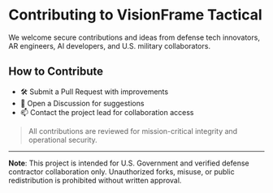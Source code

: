 # Contributing to VisionFrame Tactical

We welcome secure contributions and ideas from defense tech innovators, AR engineers, AI developers, and U.S. military collaborators.

## How to Contribute

- 🛠 Submit a Pull Request with improvements
- 🧠 Open a Discussion for suggestions
- 📫 Contact the project lead for collaboration access

> All contributions are reviewed for mission-critical integrity and operational security.

---

**Note**: This project is intended for U.S. Government and verified defense contractor collaboration only.
Unauthorized forks, misuse, or public redistribution is prohibited without written approval.
